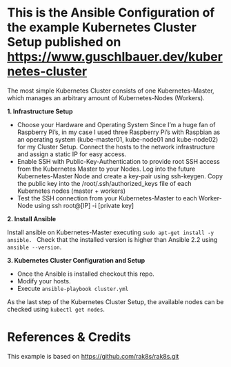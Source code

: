 # This is the Ansible Configuration of the example Kubernetes Cluster Setup published on https://www.guschlbauer.dev/kubernetes-cluster


The most simple Kubernetes Cluster consists of one Kubernetes-Master, which manages an arbitrary amount of Kubernetes-Nodes (Workers).


**1. Infrastructure Setup**
* Choose your Hardware and Operating System
Since I’m a huge fan of Raspberry Pi’s, in my case I used three Raspberry Pi’s with Raspbian as an operating system (kube-master01, kube-node01 and kube-node02) for my Cluster Setup.
Connect the hosts to the network infrastructure and assign a static IP for easy access.
* Enable SSH with Public-Key-Authentication to provide root SSH access from the Kubernetes Master to your Nodes.
Log into the future Kubernetes-Master Node and create a key-pair using ssh-keygen.
Copy the public key into the /root/.ssh/authorized_keys file of each Kubernetes nodes (master + workers)
* Test the SSH connection from your Kubernetes-Master to each Worker-Node using
ssh root@[IP] -i [private key]

**2. Install Ansible**

Install ansible on Kubernetes-Master executing
`sudo apt-get install -y ansible. `
Check that the installed version is higher than Ansible 2.2 using
`ansible --version`.

**3. Kubernetes Cluster Configuration and Setup**

*  Once the Ansible is installed checkout this repo. 
*  Modify your hosts.
*  Execute `ansible-playbook cluster.yml`

As the last step of the Kubernetes Cluster Setup, the available nodes can be checked using `kubectl get nodes`.

# References & Credits

This example is based on https://github.com/rak8s/rak8s.git